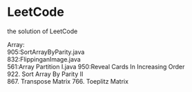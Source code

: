 # LeetCode
the solution of LeetCode

Array:  
905:SortArrayByParity.java  
832:FlippinganImage.java     
561:Array Partition I.java
950:Reveal Cards In Increasing Order  
922. Sort Array By Parity II  
867. Transpose Matrix 
766. Toeplitz Matrix  
